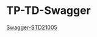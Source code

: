 # TP-TD-Swagger
[Swagger-STD21005](https://petstore.swagger.io/?url=https://raw.githubusercontent.com/Vohizy/TP-TD-Swagger/main/STD21005.yml)
